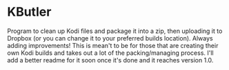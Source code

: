 # KButler
Program to clean up Kodi files and package it into a zip, then uploading it to Dropbox (or you can change it to your preferred builds location). Always adding improvements! This is mean't to be for those that are creating their own Kodi builds and takes out a lot of the packing/managing process. I'll add a better readme for it soon once it's done and it reaches version 1.0. 
